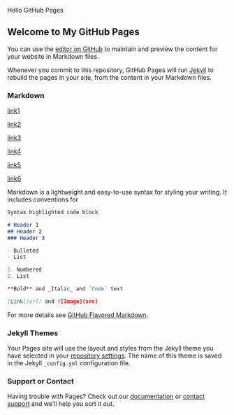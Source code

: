 Hello GitHub Pages
## Welcome to My  GitHub Pages

You can use the [editor on GitHub](https://github.com/HJaliliani/hamplus/edit/master/index.md) to maintain and preview the content for your website in Markdown files.

Whenever you commit to this repository, GitHub Pages will run [Jekyll](https://jekyllrb.com/) to rebuild the pages in your site, from the content in your Markdown files.

### Markdown

[link1](https://hjaliliani.github.io/hamplus/)


[link2](https://hjaliliani.github.io/hamplus/1/)

[link3](https://hjaliliani.github.io/hamplus2/)

[link4](https://hjaliliani.github.io/)


[link5](https://hjaliliani.github.io/2)


[link6](https://hjaliliani.github.io/23/)

Markdown is a lightweight and easy-to-use syntax for styling your writing. It includes conventions for

```markdown
Syntax highlighted code block

# Header 1
## Header 2
### Header 3

- Bulleted
- List

1. Numbered
2. List

**Bold** and _Italic_ and `Code` text

[Link](url) and ![Image](src)
```

For more details see [GitHub Flavored Markdown](https://guides.github.com/features/mastering-markdown/).

### Jekyll Themes

Your Pages site will use the layout and styles from the Jekyll theme you have selected in your [repository settings](https://github.com/HJaliliani/hamplus/settings). The name of this theme is saved in the Jekyll `_config.yml` configuration file.

### Support or Contact

Having trouble with Pages? Check out our [documentation](https://help.github.com/categories/github-pages-basics/) or [contact support](https://github.com/contact) and we’ll help you sort it out.
